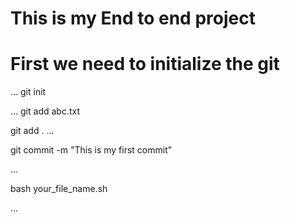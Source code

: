 # This is my End to end project

# First we need to initialize the git

...
git init

...
git add abc.txt

git add .
...

git commit -m "This is my first commit"

...

bash your_file_name.sh

...